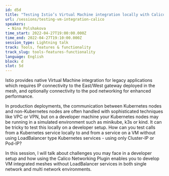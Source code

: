 ```yaml
---
id: d5d
title: "Testing Istio’s Virtual Machine integration locally with Calico"
url: /sessions/testing-vm-integration-calico
speakers:
 - Nina Polshakova
time_start: 2022-04-27T19:00:00.000Z
time_end: 2022-04-27T19:10:00.000Z
session_type: Lightning talk
track: Tools, features & functionality
track_slug: tools-features-functionality
language: English
block: d
slot: 5d
---
```


Istio provides native Virtual Machine integration for legacy applications which requires IP connectivity to the East/West gateway deployed in the mesh, and optionally connectivity to the pod networking for enhanced performance.
 
 In production deployments, the communication between Kubernetes nodes and non-Kubernetes nodes are often handled with sophisticated techniques like VPC or VPN, but on a developer machine your Kubernetes nodes may be running in a simulated environment such as minikube, k3s or kind. It can be tricky to test this locally on a developer setup. How can you test calls from a Kubernetes service locally to and from a service on a VM without using LoadBalancer type Kubernetes services - using only Cluster-IP or Pod-IP? 
 
 In this session, I will talk about challenges you may face in a developer setup and how using the Calico Networking Plugin enables you to develop VM integrated meshes without LoadBalancer services in both single network and multi network environments.